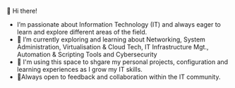 👋 Hi there!

- I’m passionate about Information Technology (IT) and always eager to learn and explore different areas of the field.
- 🔭 I’m currently exploring and learning about Networking, System Administration, Virtualisation & Cloud Tech, IT Infrastructure Mgt., Automation & Scripting Tools and Cybersecurity
- 🌱 I'm using this space to shgare my personal projects, configuration and learning experiences as I grow my IT skills.
- 🌟Always open to feedback and collaboration within the IT community.

<!---
KwamzCodes/KwamzCodes is a ✨ special ✨ repository because its `README.md` (this file) appears on your GitHub profile.
You can click the Preview link to take a look at your changes.
--->
